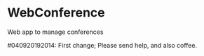 # WebConference
Web app to manage conferences

#040920192014:
First change; 
Please send help, and also coffee.
